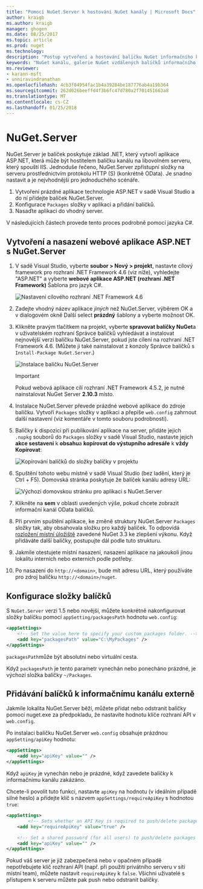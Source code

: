 ```yaml
---
title: "Pomocí NuGet.Server k hostování NuGet kanály | Microsoft Docs"
author: kraigb
ms.author: kraigb
manager: ghogen
ms.date: 08/25/2017
ms.topic: article
ms.prod: nuget
ms.technology: 
description: "Postup vytvoření a hostování balíčku NuGet informačního kanálu na libovolném serveru služby IIS pomocí NuGet.Server, zpřístupnění balíčků prostřednictvím protokolu HTTP a OData."
keywords: "NuGet kanálu, galerie NuGet vzdálených balíčků informačního kanálu, NuGet.Server"
ms.reviewer:
- karann-msft
- unniravindranathan
ms.openlocfilehash: 4cb3f04954fac1b4a39284be187776ab4a19b364
ms.sourcegitcommit: 262d026beeffd4f3b6fc47d780a2f701451663a8
ms.translationtype: MT
ms.contentlocale: cs-CZ
ms.lasthandoff: 01/25/2018
---
```

# <a name="nugetserver"></a>NuGet.Server

NuGet.Server je balíček poskytuje základ .NET, který vytvoří aplikace ASP.NET, která může být hostitelem balíčku kanálu na libovolném serveru, který spouští IIS. Jednoduše řečeno, NuGet.Server zpřístupní složky na serveru prostřednictvím protokolu HTTP (S) (konkrétně OData). Je snadno nastavit a je nejvhodnější pro jednoduchého scénáře.

1. Vytvoření prázdné aplikace technologie ASP.NET v sadě Visual Studio a do ní přidejte balíček NuGet.Server.
1. Konfigurace `Packages` složky v aplikaci a přidání balíčků.
1. Nasaďte aplikaci do vhodný server.

V následujících částech provede tento proces podrobně pomocí jazyka C#.

## <a name="create-and-deploy-an-aspnet-web-application-with-nugetserver"></a>Vytvoření a nasazení webové aplikace ASP.NET s NuGet.Server

1. V sadě Visual Studio, vyberte **soubor > Nový > projekt**, nastavte cílový framework pro rozhraní .NET Framework 4.6 (viz níže), vyhledejte "ASP.NET" a vyberte **webové aplikace ASP.NET (rozhraní .NET Framework)** Šablona pro jazyk C#.

    ![Nastavení cílového rozhraní .NET Framework 4.6](media/Hosting_01-NuGet.Server-Set4.6.png)

1. Zadejte vhodný název aplikace *jiných* než NuGet.Server, výběrem OK a v dialogovém okně Další select **prázdný** šablony a vyberte možnost OK.

1. Klikněte pravým tlačítkem na projekt, vyberte **spravovat balíčky NuGet**a v uživatelském rozhraní Správce balíčků vyhledávat a instalovat nejnovější verzi balíčku NuGet.Server, pokud jste cílení na rozhraní .NET Framework 4.6. (Můžete ji také nainstalovat z konzoly Správce balíčků s `Install-Package NuGet.Server`.)

    ![Instalace balíčku NuGet.Server](media/Hosting_02-NuGet.Server-Package.png)

    > [!Important]
    > Pokud webová aplikace cílí rozhraní .NET Framework 4.5.2, je nutné nainstalovat NuGet Server **2.10.3** místo.

1. Instalace NuGet.Server převede prázdné webové aplikace do zdroje balíčku. Vytvoří `Packages` složky v aplikaci a přepíše `web.config` zahrnout další nastavení (viz komentáře v tomto souboru podrobnosti).

1. Balíčky k dispozici při publikování aplikace na server, přidáte jejich `.nupkg` souborů do `Packages` složky v sadě Visual Studio, nastavte jejich **akce sestavení** k **obsahu**a **kopírovat do výstupního adresáře** k **vždy Kopírovat**:

    ![Kopírování balíčků do složky balíčky v projektu](media/Hosting_03-NuGet.Server-Package-Folder.png)

1. Spuštění tohoto webu místně v sadě Visual Studio (bez ladění, který je Ctrl + F5). Domovská stránka poskytuje že balíček kanálu adresy URL:

    ![Výchozí domovskou stránku pro aplikaci s NuGet.Server](media/Hosting_04-NuGet.Server-FeedHomePage.png)

1. Klikněte na **sem** v oblasti uvedených výše, pokud chcete zobrazit informační kanál OData balíčků.

1. Při prvním spuštění aplikace, ke změně struktury NuGet.Server `Packages` složky tak, aby obsahovala složku pro každý balíček. To odpovídá [rozložení místní úložiště](http://blog.nuget.org/20151118/nuget-3.3.html#folder-based-repository-commands) zavedené NuGet 3.3 ke zlepšení výkonu. Když přidáváte další balíčky, postupujte dál podle tuto strukturu.

1. Jakmile otestujete místní nasazení, nasazení aplikace na jakoukoli jinou lokalitu interních nebo externích podle potřeby.
1. Po nasazení do `http://<domain>`, bude mít adresu URL, který používáte pro zdroj balíčku `http://<domain>/nuget`.

## <a name="configuring-the-packages-folder"></a>Konfigurace složky balíčků

S `NuGet.Server` verzi 1.5 nebo novější, můžete konkrétně nakonfigurovat složky balíčku pomocí `appSetting/packagesPath` hodnotu `web.config`:

```xml
<appSettings>
    <!-- Set the value here to specify your custom packages folder. -->
    <add key="packagesPath" value="C:\MyPackages" />
</appSettings>
```

`packagesPath`může být absolutní nebo virtuální cesta.

Když `packagesPath` je tento parametr vynechán nebo ponecháno prázdné, je výchozí složka balíčky `~/Packages`.

## <a name="adding-packages-to-the-feed-externally"></a>Přidávání balíčků k informačnímu kanálu externě

Jakmile lokalita NuGet.Server běží, můžete přidat nebo odstranit balíčky pomocí nuget.exe za předpokladu, že nastavíte hodnotu klíče rozhraní API v `web.config`.

Po instalaci balíčku NuGet.Server `web.config` obsahuje prázdnou `appSetting/apiKey` hodnotu:

```xml
<appSettings>
    <add key="apiKey" value="" />
</appSettings>
```

Když `apiKey` je vynechán nebo je prázdné, když zavedete balíčky k informačnímu kanálu zakázáno.

Chcete-li povolit tuto funkci, nastavte `apiKey` na hodnotu (v ideálním případě silné heslo) a přidejte klíč s názvem `appSettings/requireApiKey` s hodnotou `true`:

```xml
<appSettings>
        <!-- Sets whether an API Key is required to push/delete packages -->
    <add key="requireApiKey" value="true" />

    <!-- Set a shared password (for all users) to push/delete packages -->
    <add key="apiKey" value="" />
</appSettings>
```

Pokud váš server je již zabezpečená nebo v opačném případě nepotřebujete klíč rozhraní API (např. při použití privátního serveru v síti místní team), můžete nastavit `requireApiKey` k `false`. Všichni uživatelé s přístupem k serveru můžete pak push nebo odstranit balíčky.